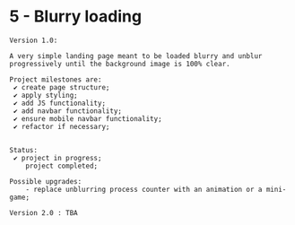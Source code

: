 # 5 - Blurry loading

    Version 1.0:

    A very simple landing page meant to be loaded blurry and unblur progressively until the background image is 100% clear.

    Project milestones are:
     ✔ create page structure;
     ✔ apply styling;
     ✔ add JS functionality;
     ✔ add navbar functionality;
     ✔ ensure mobile navbar functionality;
     ✔ refactor if necessary;


    Status:
     ✔ project in progress;
        project completed;

    Possible upgrades:
        - replace unblurring process counter with an animation or a mini-game;

    Version 2.0 : TBA

